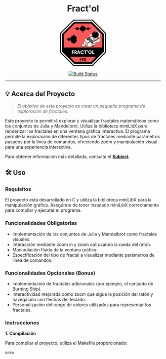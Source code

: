 <div align="center">
<h1>Fract'ol</h1>
<img src="https://raw.githubusercontent.com/gusgonza42/my-utils-gusgonza/main/ft_badges_42/badge_02_fractol_500px.png" style="width: 150px; height: 150px;">

[![Build Status](https://img.shields.io/static/v1?label=Build%20Status&message=in%20progress&color=yellow)](https://github.com/gusgonza42/fractol)

</div>

- - -

## 💡 Acerca del Proyecto

> _El objetivo de este proyecto es crear un pequeño programa de exploración de fractales._

Este proyecto te permitirá explorar y visualizar fractales matemáticos como los conjuntos de Julia y Mandelbrot. Utiliza la biblioteca miniLibX para renderizar los fractales en una ventana gráfica interactiva. El programa permite la exploración de diferentes tipos de fractales mediante parámetros pasados por la línea de comandos, ofreciendo zoom y manipulación visual para una experiencia interactiva.

Para obtener información más detallada, consulta el [**Subject**](https://github.com/gusgonza42/fractool/blob/main/Fractol.es.subject.pdf).

## 🛠️ Uso

### Requisitos

El proyecto está desarrollado en C y utiliza la biblioteca miniLibX para la manipulación gráfica. Asegúrate de tener instalado miniLibX correctamente para compilar y ejecutar el programa.

### Funcionalidades Obligatorias

- Implementación de los conjuntos de Julia y Mandelbrot como fractales visuales.
- Interacción mediante zoom in y zoom out usando la rueda del ratón.
- Manipulación fluida de la ventana gráfica.
- Especificación del tipo de fractal a visualizar mediante parámetros de línea de comandos.

### Funcionalidades Opcionales (Bonus)

- Implementación de fractales adicionales (por ejemplo, el conjunto de Burning Ship).
- Interactividad mejorada como zoom que sigue la posición del ratón y navegación con flechas del teclado.
- Personalización del rango de colores utilizados para representar los fractales.

### Instrucciones

**1. Compilación**

Para compilar el proyecto, utiliza el Makefile proporcionado:

```shell
make
